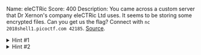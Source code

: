Name: eleCTRic
Score: 400
Description: You came across a custom server that Dr Xernon's company eleCTRic Ltd uses. It seems to be storing some encrypted files. Can you get us the flag? Connect with <code>nc 2018shell1.picoctf.com 42185</code>. <a href='//2018shell1.picoctf.com/static/a6cc52ab9d42c7668d12ffc9118cee19/eleCTRic.py'>Source</a>.
<details><summary>Hint #1</summary>I have repeated myself many many many times- do not repeat yourself.</details><details><summary>Hint #2</summary>Do I need to say it in different words? You mustn't repeat thyself.</details>